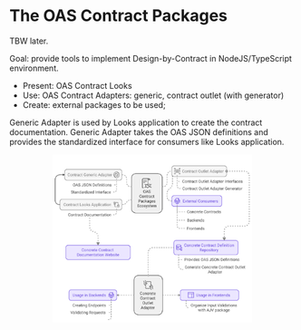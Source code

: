 # The OAS Contract Packages

TBW later.

Goal: provide tools to implement Design-by-Contract in NodeJS/TypeScript environment.

- Present: OAS Contract Looks
- Use: OAS Contract Adapters: generic, contract outlet (with generator)
- Create: external packages to be used;

Generic Adapter is used by Looks application to create the contract documentation. Generic Adapter takes the OAS JSON definitions and provides the standardized interface for consumers like Looks application.

<div align="center">
  <img src="./.docs/bigger-picture-actual.svg" width="70%"/>
</div>